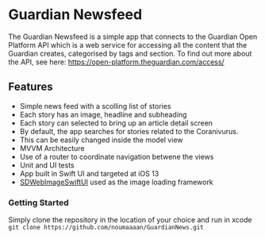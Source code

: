 # Guardian Newsfeed
The Guardian Newsfeed is a simple app that connects to the Guardian Open Platform API which is a web service for accessing all the content that the Guardian creates, categorised by tags and section. To find out more about the API, see here: https://open-platform.theguardian.com/access/

## Features
- Simple news feed with a scolling list of stories
- Each story has an image, headline and subheading
- Each story can selected to bring up an article detail screen
- By default, the app searches for stories related to the Coranivurus.
- This can be easily changed inside the model view
- MVVM Architecture
- Use of a router to coordinate navigation betwene the views
- Unit and UI tests
- App built in Swift UI and targeted at iOS 13
- [SDWebImageSwiftUI](https://github.com/SDWebImage/SDWebImageSwiftUI) used as the image loading framework

### Getting Started
Simply clone the repository in the location of your choice and run in xcode 
``git clone https://github.com/noumaaaan/GuardianNews.git
``
